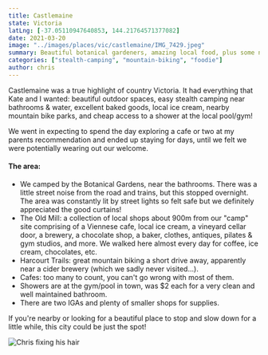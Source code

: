```yaml
---
title: Castlemaine
state: Victoria
latLng: [-37.05110947640853, 144.21764571377082]
date: 2021-03-20
image: "../images/places/vic/castlemaine/IMG_7429.jpeg"
summary: Beautiful botanical gardeners, amazing local food, plus some nearby riding
categories: ["stealth-camping", "mountain-biking", "foodie"]
author: chris
---
```


Castlemaine was a true highlight of country Victoria. It had everything that Kate and I wanted: beautiful outdoor spaces, easy stealth camping near bathrooms & water, excellent baked goods, local ice cream, nearby mountain bike parks, and cheap access to a shower at the local pool/gym!

We went in expecting to spend the day exploring a cafe or two at my parents recommendation and ended up staying for days, until we felt we were potentially wearing out our welcome.

#### The area:
- We camped by the Botanical Gardens, near the bathrooms. There was a little street noise from the road and trains, but this stopped overnight. The area was constantly lit by street lights so felt safe but we definitely appreciated the good curtains!
- The Old Mill: a collection of local shops about 900m from our "camp" site comprising of a Viennese cafe, local ice cream, a vineyard cellar door, a brewery, a chocolate shop, a baker, clothes, antiques, pilates & gym studios, and more. We walked here almost every day for coffee, ice cream, chocolates, etc.
- Harcourt Trails: great mountain biking a short drive away, apparently near a cider brewery (which we sadly never visited...).
- Cafes: too many to count, you can't go wrong with most of them.
- Showers are at the gym/pool in town, was $2 each for a very clean and well maintained bathroom.
- There are two IGAs and plenty of smaller shops for supplies.


If you're nearby or looking for a beautiful place to stop and slow down for a little while, this city could be just the spot!

![Chris fixing his hair](../images/places/vic/castlemaine/IMG_7417.jpeg)
